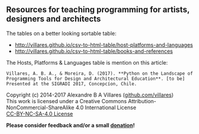 ## Resources for teaching programming for artists, designers and architects

The tables on a better looking sortable table:
- http://villares.github.io/csv-to-html-table/host-platforms-and-languages
- http://villares.github.io/csv-to-html-table/books-and-references

The Hosts, Platforms & Languages table is mention on this article:

    Villares, A. B. A., & Moreira, D. (2017). **Python on the Landscape of Programming Tools for Design and Architectural Education**. [to be] Presented at the SIGRADI 2017, Concepcíon, Chile.


Copyright (c) 2014-2017 Alexandre B A Villares ([github.com/villares](https://github.com/villares))<br/>
This work is licensed under a Creative Commons Attribution-NonCommercial-ShareAlike 4.0 International License<br/>
[CC-BY-NC-SA-4.0 License](https://creativecommons.org/licenses/by-nc-sa/4.0/)

**Please consider feedback and/or a small [donation](https://www.paypal.com/cgi-bin/webscr?cmd=_s-xclick&hosted_button_id=HCGAKACDMVNV2)!**
